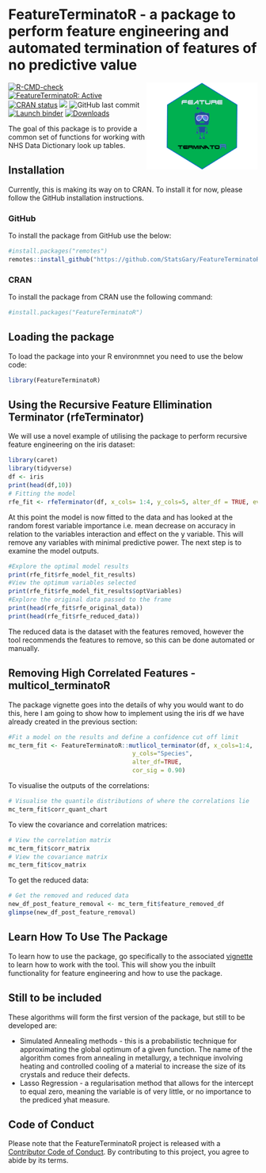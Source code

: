 
# FeatureTerminatoR - a package to perform feature engineering and automated termination of features of no predictive value 

<a href = "https://hutsons-hacks.info/"><img src="man/figures/FeatureTermHex.png" height="175px" width="225px" align="right"/></a>

 <!-- badges: start -->
  [![R-CMD-check](https://github.com/StatsGary/FeatureTerminatoR/workflows/R-CMD-check/badge.svg)](https://github.com/StatsGary/FeatureTerminatoR/actions)
  [![FeatureTerminatoR: Active](https://www.repostatus.org/badges/latest/active.svg)](https://www.repostatus.org/#active)
  [![CRAN status](https://www.r-pkg.org/badges/version/FeatureTerminatoR)](https://CRAN.R-project.org/package=FeatureTerminatoR)
  [![](https://cranlogs.r-pkg.org/badges/FeatureTerminatoR)](https://cran.r-project.org/package=FeatureTerminatoR)
  ![GitHub last commit](https://img.shields.io/github/last-commit/StatsGary/FeatureTerminatoR)
  [![Launch binder](https://mybinder.org/badge_logo.svg)](https://mybinder.org/v2/gh/StatsGary/FeatureTerminatoR/main)
  [![Downloads](https://cranlogs.r-pkg.org/badges/grand-total/FeatureTerminatoR)](https://cran.r-project.org/package=FeatureTerminatoR)
  
  <!-- badges: end -->
  
  
The goal of this package is to provide a common set of functions for working with NHS Data Dictionary look up tables. 

## Installation

Currently, this is making its way on to CRAN. To install it for now, please follow the GitHub installation instructions.

### GitHub

To install the package from GitHub use the below:

``` r
#install.packages("remotes")
remotes::install_github("https://github.com/StatsGary/FeatureTerminatoR")

```

### CRAN

To install the package from CRAN use the following command:

``` r
#install.packages("FeatureTerminatoR")
```

## Loading the package
To load the package into your R environmnet you need to use the below code:
``` r
library(FeatureTerminatoR)
```

## Using the Recursive Feature Ellimination Terminator (rfeTerminator)
We will use a novel example of utilising the package to perform recursive feature engineering on the iris dataset:
``` r
library(caret)
library(tidyverse)
df <- iris
print(head(df,10))
# Fitting the model
rfe_fit <- rfeTerminator(df, x_cols= 1:4, y_cols=5, alter_df = TRUE, eval_funcs = rfFuncs)
```
At this point the model is now fitted to the data and has looked at the random forest variable importance i.e. mean decrease on accuracy in relation to the variables interaction and effect on the y variable. This will remove any variables with minimal predictive power. The next step is to examine the model outputs. 
``` r
#Explore the optimal model results
print(rfe_fit$rfe_model_fit_results)
#View the optimum variables selected
print(rfe_fit$rfe_model_fit_results$optVariables)
#Explore the original data passed to the frame
print(head(rfe_fit$rfe_original_data))
print(head(rfe_fit$rfe_reduced_data))
```
The reduced data is the dataset with the features removed, however the tool recommends the features to remove, so this can be done automated or manually. 

## Removing High Correlated Features - multicol_terminatoR

The package vignette goes into the details of why you would want to do this, here I am going to show how to implement using the iris df we have already created in the previous section:
``` r
#Fit a model on the results and define a confidence cut off limit
mc_term_fit <- FeatureTerminatoR::mutlicol_terminator(df, x_cols=1:4,
                                   y_cols="Species",
                                   alter_df=TRUE,
                                   cor_sig = 0.90)
```

To visualise the outputs of the correlations:
``` r
# Visualise the quantile distributions of where the correlations lie
mc_term_fit$corr_quant_chart
```

To view the covariance and correlation matrices:
``` r
# View the correlation matrix
mc_term_fit$corr_matrix
# View the covariance matrix
mc_term_fit$cov_matrix
```
To get the reduced data:
``` r
# Get the removed and reduced data
new_df_post_feature_removal <- mc_term_fit$feature_removed_df
glimpse(new_df_post_feature_removal)
```

## Learn How To Use The Package
To learn how to use the package, go specifically to the associated [vignette](https://rpubs.com/StatsGary/FeatureTerminatoR) to learn how to work with the tool. This will show you the inbuilt functionality for feature engineering and how to use the package. 

## Still to be included

These algorithms will form the first version of the package, but still to be developed are:

* Simulated Annealing methods - this is a probabilistic technique for approximating the global optimum of a given function. The name of the algorithm comes from annealing in metallurgy, a technique involving heating and controlled cooling of a material to increase the size of its crystals and reduce their defects.
* Lasso Regression - a regularisation method that allows for the intercept to equal zero, meaning the variable is of very little, or no importance to the prediced yhat measure. 

## Code of Conduct
  
Please note that the FeatureTerminatoR project is released with a [Contributor Code of Conduct](https://contributor-covenant.org/version/2/0/CODE_OF_CONDUCT.html). By contributing to this project, you agree to abide by its terms.

